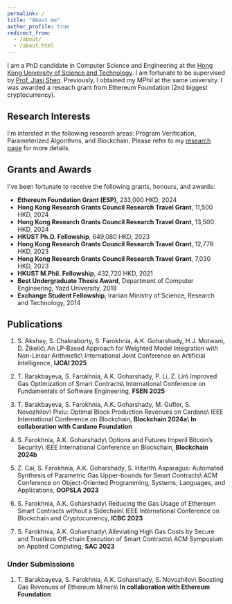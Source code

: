 ```yaml
---
permalink: /
title: "About me"
author_profile: true
redirect_from: 
  - /about/
  - /about.html
---
```


I am a PhD candidate in Computer Science and Engineering at the [Hong Kong University of Science and Technology](https://www.ust.hk/). I am fortunate to be supervised by [Prof. Jiasi Shen](https://shenjiasi.com/). Previously, I obtained my MPhil at the same university. I was awarded a reseach grant from Ethereum Foundation (2nd biggest cryptocurrency).

## Research Interests
I'm intersted in the following research areas: Program Verification, Parameterized Algorithms, and Blockchain. Please refer to my [research page](/research) for more details.

## Grants and Awards
I've been fortunate to receive the following grants, honours, and awards:

- **Ethereum Foundation Grant (ESP)**, 233,000 HKD, 2024
- **Hong Kong Research Grants Council Research Travel Grant**, 11,500 HKD, 2024
- **Hong Kong Research Grants Council Research Travel Grant**, 13,500 HKD, 2024
- **HKUST Ph.D. Fellowship**, 649,080 HKD, 2023
- **Hong Kong Research Grants Council Research Travel Grant**, 12,778 HKD, 2023
- **Hong Kong Research Grants Council Research Travel Grant**, 7,030 HKD, 2023
- **HKUST M.Phil. Fellowship**, 432,720 HKD, 2021
- **Best Undergraduate Thesis Award**, Department of Computer Engineering, Yazd University, 2018
- **Exchange Student Fellowship**, Iranian Ministry of Science, Research and Technology, 2014


## Publications
1. S. Akshay, S. Chakraborty, S. Farokhnia, A.K. Goharshady, H.J. Motwani, D. Žikelić\\
An LP-Based Approach for Weighted Model Integration with Non-Linear Arithmetic\\ 
International Joint Conference on Artificial Intelligence, **IJCAI 2025**

1. T. Barakbayeva, S. Farokhnia, A.K. Goharshady, P. Li, Z. Lin\\
Improved Gas Optimization of Smart Contracts\\
International Conference on Fundamentals of Software Engineering, **FSEN 2025**

1. T. Barakbayeva, S. Farokhnia, A.K. Goharshady, M. Gufler, S. Novozhilov\\
Pixiu: Optimal Block Production Revenues on Cardano\\
IEEE International Conference on Blockchain, **Blockchain 2024a**\\
**In collaboration with Cardano Foundation**

1. S. Farokhnia, A.K. Goharshady\\
Options and Futures Imperil Bitcoin’s Security\\
IEEE International Conference on Blockchain, **Blockchain 2024b**

1. Z. Cai, S. Farokhnia, A.K. Goharshady, S. Hitarth\\
Asparagus: Automated Synthesis of Parametric Gas Upper-bounds for Smart Contracts\\
ACM Conference on Object-Oriented Programming, Systems, Languages, and Applications, **OOPSLA 2023**

1. S. Farokhnia, A.K. Goharshady\\
Reducing the Gas Usage of Ethereum Smart Contracts without a Sidechain\\
IEEE International Conference on Blockchain and Cryptocurrency, **ICBC 2023**

1. S. Farokhnia, A.K. Goharshady\\
Alleviating High Gas Costs by Secure and Trustless Off-chain Execution of Smart Contracts\\
ACM Symposium on Applied Computing, **SAC 2023**

### Under Submissions
1. T. Barakbayeva, S. Farokhnia, A.K. Goharshady, S. Novozhilov\\
Boosting Gas Revenues of Ethereum Miners\\
**In collaboration with Ethereum Foundation**

